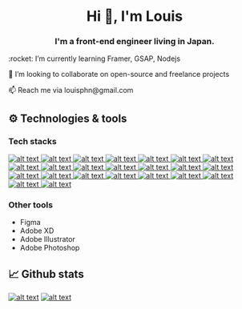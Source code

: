 <h1 align="center">Hi 👋, I'm Louis</h1>
<h3 align="center">I'm a front-end engineer living in Japan.</h3>

<p> :rocket:	 I’m currently learning Framer, GSAP, Nodejs </p>
<p> 👯 I’m looking to collaborate on open-source and freelance projects</p>
<p> 📫 Reach me via louisphn@gmail.com</p>


## :gear:	Technologies & tools 

 ### Tech stacks
<a href="#"> ![alt text](https://img.shields.io/badge/-react-9cf?style=plastic&logo=react)</a><a href="#"> ![alt text](https://img.shields.io/badge/-react%20router-lightgrey?style=plastic&logo=reactrouter)</a><a href="#"> ![alt text](https://img.shields.io/badge/-jotai-lightgrey)</a><a href="#"> ![alt text](https://img.shields.io/badge/-react--query-red)</a><a href="#"> ![alt text](https://img.shields.io/badge/-swr-lightgrey)</a><a href="#"> ![alt text](https://img.shields.io/badge/-ReactTestingLibrary-red)</a><a href="#"> ![alt text](https://img.shields.io/badge/-jest-lightgrey?style=plastic&logo=jest)</a><a href="#"> ![alt text](https://img.shields.io/badge/-nextjs-lightgrey?style=plastic&logo=nextdotjs)</a><a href="#"> ![alt text](https://img.shields.io/badge/-javascript-yellow?style=plastic&logo=javascript)</a><a href="#"> ![alt text](https://img.shields.io/badge/-jquery-success?style=plastic&logo=jquery)</a><a href="#"> ![alt text](https://img.shields.io/badge/-typescript-blue?style=plastic&logo=typescript)</a><a href="#"> ![alt text](https://img.shields.io/badge/-algolia-blueviolet?style=plastic&logo=algolia)</a><a href="#"> ![alt text](https://img.shields.io/badge/-firebase-critical?style=plastic&logo=firebase)</a><a href="#"> ![alt text](https://img.shields.io/badge/-nelify-blue?style=plastic&logo=netlify)</a><a href="#"> ![alt text](https://img.shields.io/badge/-vercel-lightgrey?style=plastic&logo=vercel)</a><a href="#"> ![alt text](https://img.shields.io/badge/-tailwindcss-informational?style=plastic&logo=tailwindcss)</a><a href="#"> ![alt text](https://img.shields.io/badge/-materialUI-blue?style=plastic&logo=materialui)</a><a href="#"> ![alt text](https://img.shields.io/badge/-bootstrap-blueviolet?style=plastic&logo=bootstrap)</a><a href="#"> ![alt text](https://img.shields.io/badge/-html5-important?style=plastic&logo=html5)</a><a href="#"> ![alt text](https://img.shields.io/badge/-css3-blue?style=plastic&logo=css3)</a><a href="#"> ![alt text](https://img.shields.io/badge/-sass-ff69b4?style=plastic&logo=sass)</a><a href="#"> ![alt text](https://img.shields.io/badge/-github-lightgrey?style=plastic&logo=github)</a><a href="#"> ![alt text](https://img.shields.io/badge/-gitlab-orange?style=plastic&logo=gitlab)</a>


### Other tools
- Figma
- Adobe XD
- Adobe Illustrator
- Adobe Photoshop 


## 	:chart_with_upwards_trend: Github stats
<a href="#">![alt text](https://github-readme-stats.vercel.app/api?username=louisphn&custom_title=louisphn&count_private&show_icons=true&theme=material-palenight)</a>
<a href="#">![alt text](https://github-readme-stats.vercel.app/api/top-langs/?username=louisphn&layout=compact&theme=material-palenight)</a>

<!--
<a href="#"> ![alt text]()</a>

[![Top Langs](https://github-readme-stats.vercel.app/api/top-langs/?username=louisphn&layout=compact&theme=material-palenight)](https://github.com/anuraghazra/github-readme-stats)
**louisphn/louisphn** is a ✨ _special_ ✨ repository because its `README.md` (this file) appears on your GitHub profile.

Here are some ideas to get you started:

- 🔭 I’m currently working on ...
- 🌱 I’m currently learning ...
- 👯 I’m looking to collaborate on ...
- 🤔 I’m looking for help with ...
- 💬 Ask me about ...
- 😄 Pronouns: ...
- ⚡ Fun fact: ...
-->
